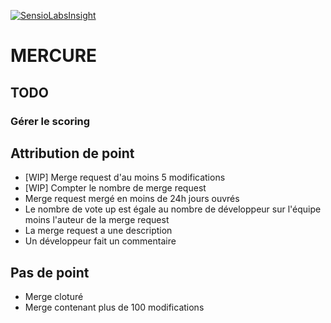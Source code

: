 [![SensioLabsInsight](https://insight.sensiolabs.com/projects/b9bd0be8-979d-4438-ac9c-f8ea5e562313/mini.png)](https://insight.sensiolabs.com/projects/b9bd0be8-979d-4438-ac9c-f8ea5e562313)

MERCURE
=======

TODO
----

### Gérer le scoring

## Attribution de point
- [WIP] Merge request d'au moins 5 modifications
- [WIP] Compter le nombre de merge request
- Merge request mergé en moins de 24h jours ouvrés
- Le nombre de vote up est égale au nombre de développeur sur l'équipe moins l'auteur de la merge request
- La merge request a une description
- Un développeur fait un commentaire 

## Pas de point
- Merge cloturé
- Merge contenant plus de 100 modifications
